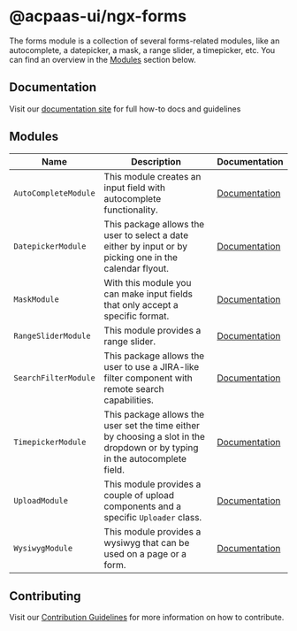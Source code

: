 # @acpaas-ui/ngx-forms

The forms module is a collection of several forms-related modules, like an autocomplete, a datepicker, a mask, a range slider, a timepicker, etc.
You can find an overview in the [Modules](#modules) section below.

## Documentation

Visit our [documentation site](https://acpaas-ui.digipolis.be/) for full how-to docs and guidelines

## <a name="modules"></a>Modules

| Name         | Description | Documentation |
| -----------  | ------ | -------------------------- |
| `AutoCompleteModule` | This module creates an input field with autocomplete functionality. | [Documentation](src/lib/auto-complete/README.md) |
| `DatepickerModule` | This package allows the user to select a date either by input or by picking one in the calendar flyout. | [Documentation](src/lib/datepicker/README.md) |
| `MaskModule` | With this module you can make input fields that only accept a specific format. | [Documentation](src/lib/mask/README.md) |
| `RangeSliderModule` | This module provides a range slider. | [Documentation](src/lib/range-slider/README.md) |
| `SearchFilterModule` | This package allows the user to use a JIRA-like filter component with remote search capabilities. | [Documentation](src/lib/search-filter/README.md) |
| `TimepickerModule` | This package allows the user set the time either by choosing a slot in the dropdown or by typing in the autocomplete field. | [Documentation](src/lib/timepicker/README.md) |
| `UploadModule` | This module provides a couple of upload components and a specific `Uploader` class. | [Documentation](src/lib/upload/README.md) |
| `WysiwygModule` | This module provides a wysiwyg that can be used on a page or a form. | [Documentation](src/lib/wysiwyg/README.md) |

## Contributing

Visit our [Contribution Guidelines](../../CONTRIBUTING.md) for more information on how to contribute.
